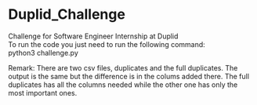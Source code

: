 # Duplid_Challenge
Challenge for Software Engineer Internship at Duplid\
To run the code you just need to run the following command:\
python3 challenge.py


Remark: There are two csv files, duplicates and the full duplicates. The output is the same but the difference is in the colums added there. 
The full duplicates has all the columns needed while the other one has only the most important ones.
